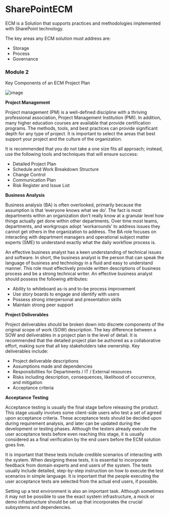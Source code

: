 # SharePointECM

ECM is a Solution that supports practices and methodologies implemented with SharePoint technology.

The key areas any ECM solution must address are:

- Storage
- Process
- Governance


### Module 2

Key Components of an ECM Project Plan

![image](https://github.com/user-attachments/assets/f8018b07-c673-4f0c-a8f2-c67bcb027960)

**Project Management**

Project management (PM) is a well-defined discipline with a thriving professional association, Project Management Institution (PMI). In addition, many higher education courses are available that provide certification programs. The methods, tools, and best practices can provide significant depth for any type of project. It is important to select the areas that best support your project and the culture of the organization.

It is recommended that you do not take a one size fits all approach; instead, use the following tools and techniques that will ensure success:
- Detailed Project Plan
- Schedule and Work Breakdown Structure
- Change Control
- Communication Plan
- Risk Register and Issue List


**Business Analysis**

Business analysis (BA) is often overlooked, primarily because the assumption is that ‘everyone knows what we do’. The fact is most departments within an organization don’t really know at a granular level how things actually get done within other departments. Over time most teams, departments, and workgroups adopt ‘workarounds’ to address issues they cannot get others in the organization to address. The BA role focuses on interacting with department managers and operational subject matter experts (SME) to understand exactly what the daily workflow process is.

An effective business analyst has a keen understanding of technical issues and software. In short, the business analyst is the person that can speak the language of business and technology in a fluid and easy to understand manner. This role must effectively provide written descriptions of business process and be a strong technical writer. An effective business analyst should possess the following attributes:
- Ability to whiteboard as-is and to-be process improvement
- Use story boards to engage and identify with users
- Possess strong interpersonal and presentation skills
- Maintain strong peer support


**Project Deliverables**

Project deliverables should be broken down into discrete components of the original scope of work (SOW) description. The key difference between a SOW and deliverables in a project plan is the level of detail. It is recommended that the detailed project plan be authored as a collaborative effort, making sure that all key stakeholders take ownership. Key deliverables include:
- Project deliverable descriptions
- Assumptions made and dependencies
- Responsibilities for Departments / IT / External resources
- Risks including description, consequences, likelihood of occurrence, and mitigation
- Acceptance criteria


**Acceptance Testing**

Acceptance testing is usually the final stage before releasing the product. This stage usually involves some client-side users who test a set of agreed upon acceptance criteria. These acceptance tests should be decided upon during requirement analysis, and later can be updated during the development or testing phases.
Although the testers already execute the user acceptance tests before even reaching this stage, it is usually considered as a final verification by the end users before the ECM solution goes live.

It is important that these tests include credible scenarios of interacting with the system. When designing these tests, it is essential to incorporate feedback from domain experts and end users of the system. The tests usually include detailed, step-by-step instruction on how to execute the test scenarios in simple language. It is important that the people executing the user acceptance tests are selected from the actual end users, if possible.

Setting up a test environment is also an important task. Although sometimes it may not be possible to use the exact system infrastructure, a mock or demo infrastructure should be set up that incorporates the crucial subsystems and dependencies.


